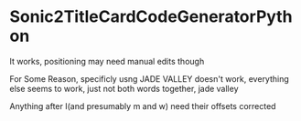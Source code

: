 # Sonic2TitleCardCodeGeneratorPython
 It works, positioning may need manual edits though
 
 For Some Reason, specificly usng JADE VALLEY doesn't work, everything else seems to work, just not both words together, jade valley

Anything after I(and presumably m and w) need their offsets corrected

